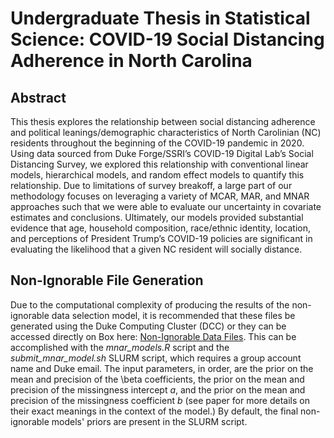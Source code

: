 # Undergraduate Thesis in Statistical Science: COVID-19 Social Distancing Adherence in North Carolina

## Abstract

This thesis explores the relationship between social distancing adherence and political leanings/demographic characteristics of North Carolinian (NC) residents throughout the beginning of the COVID-19 pandemic in 2020. Using data sourced from Duke Forge/SSRI’s COVID-19 Digital Lab’s Social Distancing Survey, we explored this relationship with conventional linear models, hierarchical models, and random effect models to quantify this relationship. Due to limitations of survey breakoff, a large part of our methodology focuses on leveraging a variety of MCAR, MAR, and MNAR approaches such that we were able to evaluate our uncertainty in covariate estimates and conclusions. Ultimately, our models provided substantial evidence that age, household composition, race/ethnic identity, location, and perceptions of President Trump’s COVID-19 policies are significant in evaluating the likelihood that a given NC resident will socially distance.

## Non-Ignorable File Generation

Due to the computational complexity of producing the results of the non-ignorable data selection model, it is recommended that these files be generated using the Duke Computing Cluster (DCC) or they can be accessed directly on Box here: [Non-Ignorable Data Files](https://duke.box.com/s/kvjg08eechxrhxqxly6z1suod322fdpd). This can be accomplished with the *mnar_models.R* script and the *submit_mnar_model.sh* SLURM script, which requires a group account name and Duke email. The input parameters, in order, are the prior on the mean and precision of the \beta coefficients, the prior on the mean and precision of the missingness intercept *a*, and the prior on the mean and precision of the missingness coefficient *b* (see paper for more details on their exact meanings in the context of the model.) By default, the final non-ignorable models' priors are present in the SLURM script.
